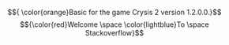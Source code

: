 $${ \color{orange}Basic for the game Crysis 2 version 1.2.0.0.}$$
$${\color{red}Welcome \space \color{lightblue}To \space Stackoverflow}$$
